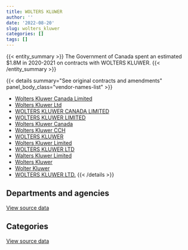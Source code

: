```yaml
---
title: WOLTERS KLUWER
author: ''
date: '2022-08-20'
slug: wolters_kluwer
categories: []
tags: []
---
```


<script src="/rmarkdown-libs/htmlwidgets/htmlwidgets.js"></script>
<link href="/rmarkdown-libs/datatables-css/datatables-crosstalk.css" rel="stylesheet" />
<script src="/rmarkdown-libs/datatables-binding/datatables.js"></script>
<script src="/rmarkdown-libs/jquery/jquery-3.6.0.min.js"></script>
<link href="/rmarkdown-libs/dt-core-bootstrap/css/dataTables.bootstrap.min.css" rel="stylesheet" />
<link href="/rmarkdown-libs/dt-core-bootstrap/css/dataTables.bootstrap.extra.css" rel="stylesheet" />
<script src="/rmarkdown-libs/dt-core-bootstrap/js/jquery.dataTables.min.js"></script>
<script src="/rmarkdown-libs/dt-core-bootstrap/js/dataTables.bootstrap.min.js"></script>
<link href="/rmarkdown-libs/crosstalk/css/crosstalk.min.css" rel="stylesheet" />
<script src="/rmarkdown-libs/crosstalk/js/crosstalk.min.js"></script>
<script src="/rmarkdown-libs/htmlwidgets/htmlwidgets.js"></script>
<link href="/rmarkdown-libs/datatables-css/datatables-crosstalk.css" rel="stylesheet" />
<script src="/rmarkdown-libs/datatables-binding/datatables.js"></script>
<script src="/rmarkdown-libs/jquery/jquery-3.6.0.min.js"></script>
<link href="/rmarkdown-libs/dt-core-bootstrap/css/dataTables.bootstrap.min.css" rel="stylesheet" />
<link href="/rmarkdown-libs/dt-core-bootstrap/css/dataTables.bootstrap.extra.css" rel="stylesheet" />
<script src="/rmarkdown-libs/dt-core-bootstrap/js/jquery.dataTables.min.js"></script>
<script src="/rmarkdown-libs/dt-core-bootstrap/js/dataTables.bootstrap.min.js"></script>
<link href="/rmarkdown-libs/crosstalk/css/crosstalk.min.css" rel="stylesheet" />
<script src="/rmarkdown-libs/crosstalk/js/crosstalk.min.js"></script>

{{< entity_summary >}}
The Government of Canada spent an estimated \$1.8M in 2020-2021 on contracts with WOLTERS KLUWER.
{{< /entity_summary >}}

{{< details summary="See original contracts and amendments" panel_body_class="vendor-names-list" >}}
- [Wolters Kluwer Canada Limited](https://search.open.canada.ca/en/ct/?sort=contract_value_f%20desc&page=1&search_text=%22Wolters%20Kluwer%20Canada%20Limited%22)
- [Wolters Kluwer Ltd](https://search.open.canada.ca/en/ct/?sort=contract_value_f%20desc&page=1&search_text=%22Wolters%20Kluwer%20Ltd%22)
- [WOLTERS KLUWER CANADA LIMITED](https://search.open.canada.ca/en/ct/?sort=contract_value_f%20desc&page=1&search_text=%22WOLTERS%20KLUWER%20CANADA%20LIMITED%22)
- [WOLTERS KLUWER LIMITED](https://search.open.canada.ca/en/ct/?sort=contract_value_f%20desc&page=1&search_text=%22WOLTERS%20KLUWER%20LIMITED%22)
- [Wolters Kluwer Canada](https://search.open.canada.ca/en/ct/?sort=contract_value_f%20desc&page=1&search_text=%22Wolters%20Kluwer%20Canada%22)
- [Wolters Kluwer CCH](https://search.open.canada.ca/en/ct/?sort=contract_value_f%20desc&page=1&search_text=%22Wolters%20Kluwer%20CCH%22)
- [WOLTERS KLUWER](https://search.open.canada.ca/en/ct/?sort=contract_value_f%20desc&page=1&search_text=%22WOLTERS%20KLUWER%22)
- [Wolters Kluwer Limited](https://search.open.canada.ca/en/ct/?sort=contract_value_f%20desc&page=1&search_text=%22Wolters%20Kluwer%20Limited%22)
- [WOLTERS KLUWER LTD](https://search.open.canada.ca/en/ct/?sort=contract_value_f%20desc&page=1&search_text=%22WOLTERS%20KLUWER%20LTD%22)
- [Walters Kluwer Limited](https://search.open.canada.ca/en/ct/?sort=contract_value_f%20desc&page=1&search_text=%22Walters%20Kluwer%20Limited%22)
- [Wolters Kluwer](https://search.open.canada.ca/en/ct/?sort=contract_value_f%20desc&page=1&search_text=%22Wolters%20Kluwer%22)
- [Wolter Kluwer](https://search.open.canada.ca/en/ct/?sort=contract_value_f%20desc&page=1&search_text=%22Wolter%20Kluwer%22)
- [WOLTERS KLUWER LTD.](https://search.open.canada.ca/en/ct/?sort=contract_value_f%20desc&page=1&search_text=%22WOLTERS%20KLUWER%20LTD.%22)
{{< /details >}}

## Departments and agencies

<div id="htmlwidget-1" style="width:100%;height:auto;" class="datatables html-widget"></div>
<script type="application/json" data-for="htmlwidget-1">{"x":{"style":"bootstrap","filter":"none","vertical":false,"data":[["<a href=\"/departments/aafc-aac/\">Agriculture and Agri-Food Canada<\/a>","<a href=\"/departments/aandc-aadnc/\">Crown-Indigenous Relations and Northern Affairs Canada<\/a>","<a href=\"/departments/cas-satj/\">Courts Administration Service<\/a>","<a href=\"/departments/cbsa-asfc/\">Canada Border Services Agency<\/a>","<a href=\"/departments/cfia-acia/\">Canadian Food Inspection Agency<\/a>","<a href=\"/departments/cic/\">Immigration, Refugees and Citizenship Canada<\/a>","<a href=\"/departments/cnsc-ccsn/\">Canadian Nuclear Safety Commission<\/a>","<a href=\"/departments/cra-arc/\">Canada Revenue Agency<\/a>","<a href=\"/departments/csc-scc/\">Correctional Service of Canada<\/a>","<a href=\"/departments/dfatd-maecd/\">Global Affairs Canada<\/a>","<a href=\"/departments/dfo-mpo/\">Fisheries and Oceans Canada<\/a>","<a href=\"/departments/dnd-mdn/\">National Defence<\/a>","<a href=\"/departments/ec/\">Environment and Climate Change Canada<\/a>","<a href=\"/departments/esdc-edsc/\">Employment and Social Development Canada<\/a>","<a href=\"/departments/ic/\">Innovation, Science and Economic Development Canada<\/a>","<a href=\"/departments/infc/\">Infrastructure Canada<\/a>","<a href=\"/departments/jus/\">Department of Justice Canada<\/a>","<a href=\"/departments/nrcan-rncan/\">Natural Resources Canada<\/a>","<a href=\"/departments/oag-bvg/\">Office of the Auditor General of Canada<\/a>","<a href=\"/departments/phac-aspc/\">Public Health Agency of Canada<\/a>","<a href=\"/departments/ps-sp/\">Public Safety Canada<\/a>","<a href=\"/departments/pwgsc-tpsgc/\">Public Services and Procurement Canada<\/a>","<a href=\"/departments/rcmp-grc/\">Royal Canadian Mounted Police<\/a>","<a href=\"/departments/ssc-spc/\">Shared Services Canada<\/a>","<a href=\"/departments/tbs-sct/\">Treasury Board of Canada Secretariat<\/a>","<a href=\"/departments/tc/\">Transport Canada<\/a>","<a href=\"/departments/vac-acc/\">Veterans Affairs Canada<\/a>"],[39682.36,8968.05,49452.19,17432.43,null,5595.72,null,1172927.11,10141.53,14577,10170,null,null,30372.57,792.52,null,8283.57,11383.09,null,20190.37,10848,13047.66,15255,13797,null,56084.16,null],[43499.2,8968.05,null,17432.43,30497.9,17098.05,null,1176483.36,null,13535.79,10170,50000,440.52,27689.82,24105.9,15896.23,33594.49,31727,160043.05,null,28250,25377.89,null,null,3305.01,10848,63969.5],[16445.61,null,15973.68,17480.2,28646.3,null,16950,1174022.53,null,15097.61,null,37500,12402.19,24915.09,null,43.55,33686.53,32667.67,177449.01,1359.63,22907.36,50896.09,15255,13560,24944.99,24295,null],[29659.77,null,53099.47,17432.43,27120,null,null,1186597.31,null,7809.11,20340,30000,null,20695.5,12543,null,33594.49,23090.48,203804.32,55140.37,13560,13047.66,null,null,32797.31,24973,null]],"container":"<table class=\"table table-striped table-hover row-border order-column display\">\n  <thead>\n    <tr>\n      <th>Department<\/th>\n      <th>2017-2018<\/th>\n      <th>2018-2019<\/th>\n      <th>2019-2020<\/th>\n      <th>2020-2021<\/th>\n    <\/tr>\n  <\/thead>\n<\/table>","options":{"order":[[4,"desc"]],"pageLength":10,"autoWidth":true,"columnDefs":[{"targets":1,"render":"function(data, type, row, meta) {\n    return type !== 'display' ? data : DTWidget.formatCurrency(data, \"$\", 2, 3, \",\", \".\", true, null);\n  }"},{"targets":2,"render":"function(data, type, row, meta) {\n    return type !== 'display' ? data : DTWidget.formatCurrency(data, \"$\", 2, 3, \",\", \".\", true, null);\n  }"},{"targets":3,"render":"function(data, type, row, meta) {\n    return type !== 'display' ? data : DTWidget.formatCurrency(data, \"$\", 2, 3, \",\", \".\", true, null);\n  }"},{"targets":4,"render":"function(data, type, row, meta) {\n    return type !== 'display' ? data : DTWidget.formatCurrency(data, \"$\", 2, 3, \",\", \".\", true, null);\n  }"},{"width":"16%","targets":[1,2,3,4]},{"className":"dt-right","targets":[1,2,3,4]}],"orderClasses":false}},"evals":["options.columnDefs.0.render","options.columnDefs.1.render","options.columnDefs.2.render","options.columnDefs.3.render"],"jsHooks":[]}</script>
<p class="text-right">
<a href="https://github.com/GoC-Spending/contracts-data/tree/main/data/out/vendors/wolters_kluwer/summary_by_fiscal_year_by_department.csv" class="source-data-link btn btn-link">View source data</a>
</p>

## Categories

<div id="htmlwidget-2" style="width:100%;height:auto;" class="datatables html-widget"></div>
<script type="application/json" data-for="htmlwidget-2">{"x":{"style":"bootstrap","filter":"none","vertical":false,"data":[["<a href=\"/categories/10_office_management/\">Office management<\/a>","<a href=\"/categories/11_defence/\">Defence<\/a>","<a href=\"/categories/2_professional_services/\">Professional services<\/a>","<a href=\"/categories/3_information_technology/\">Information technology<\/a>","<a href=\"/categories/9_human_capital/\">Human capital<\/a>"],[8283.57,null,null,254473.48,1246243.29],[33594.49,50000,3305.01,527871.96,1178160.69],[33686.53,37500,24944.99,447022.98,1213343.54],[33594.49,30000,null,547088.65,1194621.09]],"container":"<table class=\"table table-striped table-hover row-border order-column display\">\n  <thead>\n    <tr>\n      <th>Category<\/th>\n      <th>2017-2018<\/th>\n      <th>2018-2019<\/th>\n      <th>2019-2020<\/th>\n      <th>2020-2021<\/th>\n    <\/tr>\n  <\/thead>\n<\/table>","options":{"order":[[4,"desc"]],"dom":"t","pageLength":30,"autoWidth":true,"columnDefs":[{"targets":1,"render":"function(data, type, row, meta) {\n    return type !== 'display' ? data : DTWidget.formatCurrency(data, \"$\", 2, 3, \",\", \".\", true, null);\n  }"},{"targets":2,"render":"function(data, type, row, meta) {\n    return type !== 'display' ? data : DTWidget.formatCurrency(data, \"$\", 2, 3, \",\", \".\", true, null);\n  }"},{"targets":3,"render":"function(data, type, row, meta) {\n    return type !== 'display' ? data : DTWidget.formatCurrency(data, \"$\", 2, 3, \",\", \".\", true, null);\n  }"},{"targets":4,"render":"function(data, type, row, meta) {\n    return type !== 'display' ? data : DTWidget.formatCurrency(data, \"$\", 2, 3, \",\", \".\", true, null);\n  }"},{"width":"16%","targets":[1,2,3,4]},{"className":"dt-right","targets":[1,2,3,4]}],"orderClasses":false,"lengthMenu":[10,25,30,50,100]}},"evals":["options.columnDefs.0.render","options.columnDefs.1.render","options.columnDefs.2.render","options.columnDefs.3.render"],"jsHooks":[]}</script>
<p class="text-right">
<a href="https://github.com/GoC-Spending/contracts-data/tree/main/data/out/vendors/wolters_kluwer/summary_by_fiscal_year_by_category.csv" class="source-data-link btn btn-link">View source data</a>
</p>
